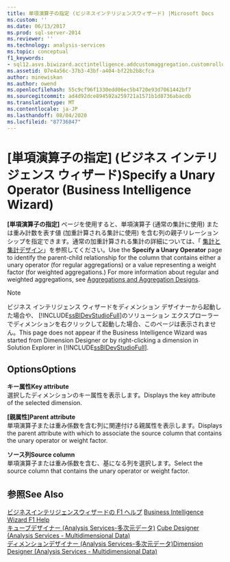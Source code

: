 ```yaml
---
title: 単項演算子の指定 (ビジネスインテリジェンスウィザード) |Microsoft Docs
ms.custom: ''
ms.date: 06/13/2017
ms.prod: sql-server-2014
ms.reviewer: ''
ms.technology: analysis-services
ms.topic: conceptual
f1_keywords:
- sql12.asvs.biwizard.acctintelligence.addcustomaggregation.customrollups.f1
ms.assetid: 07e4a56c-37b3-43bf-a404-bf22b2b8cfca
author: minewiskan
ms.author: owend
ms.openlocfilehash: 55c9cf96f1330edd06ec5b4720e93d7061442bf7
ms.sourcegitcommit: ad4d92dce894592a259721a1571b1d8736abacdb
ms.translationtype: MT
ms.contentlocale: ja-JP
ms.lasthandoff: 08/04/2020
ms.locfileid: "87736847"
---
```

# <a name="specify-a-unary-operator-business-intelligence-wizard"></a><span data-ttu-id="dd660-102">[単項演算子の指定] (ビジネス インテリジェンス ウィザード)</span><span class="sxs-lookup"><span data-stu-id="dd660-102">Specify a Unary Operator (Business Intelligence Wizard)</span></span>
  <span data-ttu-id="dd660-103">**[単項演算子の指定]** ページを使用すると、単項演算子 (通常の集計に使用) または重み計数を表す値 (加重計算される集計に使用) を含む列の親子リレーションシップを指定できます。通常の加重計算される集計の詳細については、「 [集計と集計デザイン](multidimensional-models-olap-logical-cube-objects/aggregations-and-aggregation-designs.md)」を参照してください。</span><span class="sxs-lookup"><span data-stu-id="dd660-103">Use the **Specify a Unary Operator** page to identify the parent-child relationship for the column that contains either a unary operator (for regular aggregations) or a value representing a weight factor (for weighted aggregations.) For more information about regular and weighted aggregations, see [Aggregations and Aggregation Designs](multidimensional-models-olap-logical-cube-objects/aggregations-and-aggregation-designs.md).</span></span>  
  
> [!NOTE]  
>  <span data-ttu-id="dd660-104">ビジネス インテリジェンス ウィザードをディメンション デザイナーから起動した場合や、 [!INCLUDE[ssBIDevStudioFull](../includes/ssbidevstudiofull-md.md)]のソリューション エクスプローラーでディメンションを右クリックして起動した場合、このページは表示されません。</span><span class="sxs-lookup"><span data-stu-id="dd660-104">This page does not appear if the Business Intelligence Wizard was started from Dimension Designer or by right-clicking a dimension in Solution Explorer in [!INCLUDE[ssBIDevStudioFull](../includes/ssbidevstudiofull-md.md)].</span></span>  
  
## <a name="options"></a><span data-ttu-id="dd660-105">Options</span><span class="sxs-lookup"><span data-stu-id="dd660-105">Options</span></span>  
 <span data-ttu-id="dd660-106">**キー属性**</span><span class="sxs-lookup"><span data-stu-id="dd660-106">**Key attribute**</span></span>  
 <span data-ttu-id="dd660-107">選択したディメンションのキー属性を表示します。</span><span class="sxs-lookup"><span data-stu-id="dd660-107">Displays the key attribute of the selected dimension.</span></span>  
  
 <span data-ttu-id="dd660-108">**[親属性]**</span><span class="sxs-lookup"><span data-stu-id="dd660-108">**Parent attribute**</span></span>  
 <span data-ttu-id="dd660-109">単項演算子または重み係数を含む列に関連付ける親属性を表示します。</span><span class="sxs-lookup"><span data-stu-id="dd660-109">Displays the parent attribute with which to associate the source column that contains the unary operator or weight factor.</span></span>  
  
 <span data-ttu-id="dd660-110">**ソース列**</span><span class="sxs-lookup"><span data-stu-id="dd660-110">**Source column**</span></span>  
 <span data-ttu-id="dd660-111">単項演算子または重み係数を含む、基になる列を選択します。</span><span class="sxs-lookup"><span data-stu-id="dd660-111">Select the source column that contains the unary operator or weight factor.</span></span>  
  
## <a name="see-also"></a><span data-ttu-id="dd660-112">参照</span><span class="sxs-lookup"><span data-stu-id="dd660-112">See Also</span></span>  
 <span data-ttu-id="dd660-113">[ビジネスインテリジェンスウィザードの F1 ヘルプ](business-intelligence-wizard-f1-help.md) </span><span class="sxs-lookup"><span data-stu-id="dd660-113">[Business Intelligence Wizard F1 Help](business-intelligence-wizard-f1-help.md) </span></span>  
 <span data-ttu-id="dd660-114">[キューブデザイナー &#40;Analysis Services-多次元データ&#41;](cube-designer-analysis-services-multidimensional-data.md) </span><span class="sxs-lookup"><span data-stu-id="dd660-114">[Cube Designer &#40;Analysis Services - Multidimensional Data&#41;](cube-designer-analysis-services-multidimensional-data.md) </span></span>  
 [<span data-ttu-id="dd660-115">ディメンションデザイナー &#40;Analysis Services-多次元データ&#41;</span><span class="sxs-lookup"><span data-stu-id="dd660-115">Dimension Designer &#40;Analysis Services - Multidimensional Data&#41;</span></span>](dimension-designer-analysis-services-multidimensional-data.md)  
  
  

